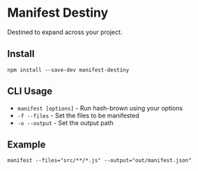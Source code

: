 # Manifest Destiny

Destined to expand across your project.

## Install
`npm install --save-dev manifest-destiny`

## CLI Usage

- `manifest [options]` - Run hash-brown using your options
- `-f --files` - Set the files to be manifested
- `-o --output` - Set the output path

## Example
`manifest --files="src/**/*.js" --output="out/manifest.json"`
